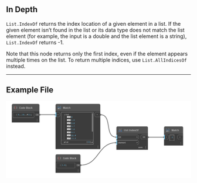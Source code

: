 ## In Depth
`List.IndexOf` returns the index location of a given element in a list. If the given element isn’t found in the list or its data type does not match the list element (for example, the input is a double and the list element is a string), `List.IndexOf` returns -1. 

Note that this node returns only the first index, even if the element appears multiple times on the list. To return multiple indices, use `List.AllIndicesOf` instead.
___
## Example File

![List.IndexOf](./DSCore.List.IndexOf_img.jpg)